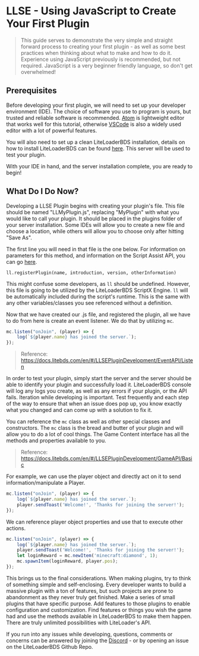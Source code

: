 # LLSE - Using JavaScript to Create Your First Plugin

> This guide serves to demonstrate the very simple and straight forward process to creating your first plugin - as well as some best practices when thinking about what to make and how to do it. Experience using JavaScript previously is recommended, but not required. JavaScript is a very beginner friendly language, so don't get overwhelmed!

## Prerequisites

Before developing your first plugin, we will need to set up your developer environment (IDE). The choice of software you use to program is yours, but trusted and reliable software is recommended. [Atom](https://atom.io/) is lightweight editor that works well for this tutorial, otherwise [VSCode](https://code.visualstudio.com/) is also a widely used editor with a lot of powerful features.

You will also need to set up a clean LiteLoaderBDS installation, details on how to install LiteLoaderBDS can be found [here](https://docs.litebds.com/en/#/Usage). This server will be used to test your plugin.

With your IDE in hand, and the server installation complete, you are ready to begin!

## What Do I Do Now?

Developing a LLSE Plugin begins with creating your plugin's file. This file should be named "LLMyPlugin.js", replacing "MyPlugin" with what you would like to call your plugin. It should be placed in the plugins folder of your server installation. Some IDEs will allow you to create a new file and choose a location, while others will allow you to choose only after hitting "Save As".

The first line you will need in that file is the one below. For information on parameters for this method, and information on the Script Assist API, you can go [here](https://docs.litebds.com/en/#/LLSEPluginDevelopment/ScriptAPI/ScriptHelp).

`ll.registerPlugin(name, introduction, version, otherInformation)`

This might confuse some developers, as `ll` should be undefined. However, this file is going to be utilized by the LiteLoaderBDS ScriptX Engine. `ll` will be automatically included during the script's runtime. This is the same with any other variables/classes you see referenced without a definition.

Now that we have created our .js file, and registered the plugin, all we have to do from here is create an event listener. We do that by utilizing `mc`.


```JavaScript
mc.listen("onJoin", (player) => {
    log(`${player.name} has joined the server.`);
});
```
> Reference: https://docs.litebds.com/en/#/LLSEPluginDevelopment/EventAPI/Listen

In order to test your plugin, simply start the server and the server should be able to identify your plugin and successfully load it. LiteLoaderBDS console will log any logs you create, as well as any errors if your plugin, or the API fails. Iteration while developing is important. Test frequently and each step of the way to ensure that when an issue does pop up, you know exactly what you changed and can come up with a solution to fix it.

You can reference the `mc` class as well as other special classes and constructors. The `mc` class is the bread and butter of your plugin and will allow you to do a lot of cool things. The Game Content interface has all the methods and properties available to you.
> Reference: https://docs.litebds.com/en/#/LLSEPluginDevelopment/GameAPI/Basic

For example, we can use the player object and directly act on it to send information/manipulate a Player.

```JavaScript
mc.listen("onJoin", (player) => {
    log(`${player.name} has joined the server.`);
    player.sendToast('Welcome!', 'Thanks for joining the server!');
});
```

We can reference player object properties and use that to execute other actions.

```JavaScript
mc.listen("onJoin", (player) => {
    log(`${player.name} has joined the server.`);
    player.sendToast('Welcome!', 'Thanks for joining the server!');
    let loginReward = mc.newItem('minecraft:diamond', 1);
    mc.spawnItem(loginReward, player.pos);
});
```

This brings us to the final considerations. When making plugins, try to think of something simple and self-enclosing. Every developer wants to build a massive plugin with a ton of features, but such projects are prone to abandonment as they never truly get finished. Make a series of small plugins that have specific purpose. Add features to those plugins to enable configuration and customization. Find features or things you wish the game had and use the methods available in LiteLoaderBDS to make them happen. There are truly unlimited possibilities with LiteLoader's API.

If you run into any issues while developing, questions, comments or concerns can be answered by joining the [Discord](https://discord.gg/5HU3cJsVZ5) - or by opening an issue on the LiteLoaderBDS Github Repo.

